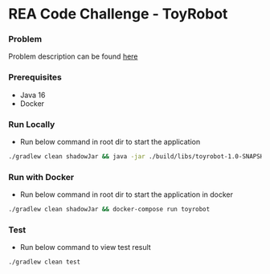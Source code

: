
# REA Code Challenge - ToyRobot


### Problem

Problem description can be found [here](./PROBLEM.md)

### Prerequisites

- Java 16
- Docker

### Run Locally

- Run below command in root dir to start the application
 ```bash
./gradlew clean shadowJar && java -jar ./build/libs/toyrobot-1.0-SNAPSHOT-all.jar
 ```

### Run with Docker

- Run below command in root dir to start the application in docker
 ```bash
./gradlew clean shadowJar && docker-compose run toyrobot
 ```

### Test
- Run below command to view test result
```bash
./gradlew clean test
```

